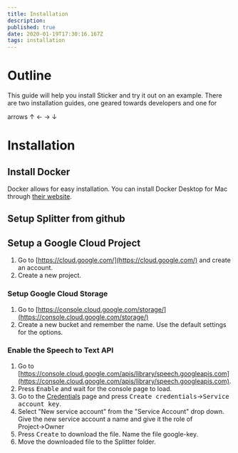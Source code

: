 ```yaml
---
title: Installation
description: 
published: true
date: 2020-01-19T17:30:16.167Z
tags: installation
---
```


# Outline
This guide will help you install Sticker and try it out on an example. There are two installation guides, one geared towards developers and one for

arrows
&#8593;
&#8592;
&#8594;
&#8595;

# Installation
## Install Docker
Docker allows for easy installation. You can install Docker Desktop for Mac through [their website](https://www.docker.com/get-started).

## Setup Splitter from github


## Setup a Google Cloud Project
1. Go to [https://cloud.google.com/](https://cloud.google.com/) and create an account.
2. Create a new project.

### Setup Google Cloud Storage
1. Go to [https://console.cloud.google.com/storage/](https://console.cloud.google.com/storage/)
2. Create a new bucket and remember the name. Use the default settings for the options.

### Enable the Speech to Text API
1. Go to [https://console.cloud.google.com/apis/library/speech.googleapis.com](https://console.cloud.google.com/apis/library/speech.googleapis.com).
2. Press <kbd>Enable</kbd> and wait for the console page to load.
3. Go to the [Credentials](https://console.cloud.google.com/apis/credentials) page and press <kbd>Create credentials</kbd>&#8594;<kbd>Service account key</kbd>.
4. Select "New service account" from the "Service Account" drop down. Give the new service account a name and give it the role of Project&#8594;Owner 
5. Press <kbd>Create</kbd> to download the file. Name the file google-key.
6. Move the downloaded file to the Splitter folder.




<p></p>

